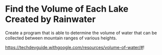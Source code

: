 # Find the Volume of Each Lake Created by Rainwater
Create a program that is able to determine the volume of water that can be collected between mountain ranges of various heights.

https://techdevguide.withgoogle.com/resources/volume-of-water/#!
